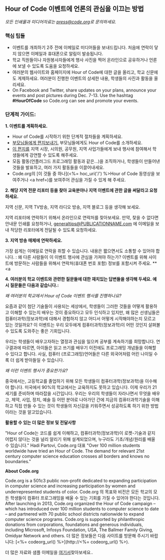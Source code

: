 

## Hour of Code 이벤트에 언론의 관심을 이끄는 방법

*모든 인쇄물과 미디어자료는 <press@code.org>로 문의하세요.*

### 핵심 팁들

  * 이벤트를 개최하기 2주 전에 이메일로 미디어들을 보내드립니다. 처음에 연락이 닿지 않으면 이메일과 휴대폰으로 알림이 발송됩니다.
  * 학교 직원들이나 자원봉사자들에게 행사 사진을 찍어 온라인으로 공유하거나 언론에 보낼 수 있도록 도움을 요청하세요.
  * 여러분의 웹사이트와 홈페이지에 Hour of Code에 대한 글을 올리고, 학교 신문에도 게제하세요. 여러분이 진행한 이벤트의 상세한 내용, 학생들의 사진과 활동을 올리세요.
  * On Facebook and Twitter, share updates on your plans, announce your events and post pictures during Dec. 7-13. Use the hashtag **#HourOfCode** so Code.org can see and promote your events.

### 단계적 가이드:

**1. 이벤트를 계획하세요.**

  * Hour of Code를 시작하기 위한 단계적 절차들을 계획하세요.
  * [부모님들에게 편지보내기.](<%= hoc_uri('/resources/#sample-emails') %>) 부모님들에게도 Hour of Code를 소개하세요.
  * [이 편지를](<%= hoc_uri('/resources/#sample-emails') %>) 지역 시장, 시의원, 공무원, 지역 사업가들에게 보내 행사에 참여해서 학생들에게 강연할 수 있도록 해주세요.
  * 모둠 활동(언플러그드 프로그래밍 활동과 같은...)을 조직하거나, 학생들이 만들어낸 것들을 발표하고, 여러 가지 활동들을 이끌어내세요.
  * Code.org의 [이 것들 중 하나](<%= hoc_uri('/') %>Hour of Code 동영상</a>을 보여주거나 <a href=)를 보여주어 관심을 가질 수 있게 해 주세요.

**2. 해당 지역 전문 리포터 등을 찾아 교육분야나 지역 이벤트에 관한 글을 써달라고 요청하세요.**

지역 신문, 지역 TV방송, 지역 라디오 방송, 지역 블로그 등을 생각해 보세요.

지역 리포터에 연락하기 위해서 온라인으로 연락처를 찾아보세요. 만약, 찾을 수 없다면 안내문 인쇄를 요청하거나, generaltips@PUBLICATIONNAME.com 에 이메일을 보내 적당한 리포터에게 전달될 수 있도록 요청하세요.

**3. 지역 방송 매체에 연락하세요.**

가장 쉽게는 이메일로 연락을 취할 수 있습니다. 내용은 짧으면서도 소통할 수 있어야 합니다. : 왜 다른 사람들이 이 이벤트 행사에 관심을 가져야 하는가? 이벤트를 위해 사이트에 방문하는 사람들을 위해서 연락처(휴대폰 번호 포함) 정보를 포함시켜 주세요. **<a</p> 

**4. 여러분의 학교 이벤트와 관련한 질문들에 대한 재치있는 답변들을 생각해 두세요. 예시 질문들은 다음과 같습니다.:**

*왜 여러분의 학교에서 Hour of Code 이벤트 행사를 진행하나요?*

요즘과 같이 첨단 기술들이 사용되는 세상에서, 학생들이 그러한 것들을 어떻게 활용하고 이해할 수 있는지 배우는 것이 중요하다고 모두 인식하고 있지만, 왜 많은 선생님들은 컴퓨터과학(정보과학)에 대해서 경험하지 않고 어디서 어떻게 시작해야하는지 모르고 있는 것일까요? 이 이벤트는 우리 모두에게 컴퓨터과학(정보과학)이 어떤 것인지 살펴볼 수 있도록 도와주는 좋은 기회입니다.

우리는 학생들이 배우고자하는 열정과 관심을 일으켜 공부를 계속하기를 희망합니다. 연구결과에 따르면, 아이들은 읽고 쓰기를 배우기 이전에도 프로그래밍 개념들을 이해할 수 있다고 합니다. 사실, 컴퓨터 (프로그래밍)언어들은 다른 외국어처럼 어린 나이일 수록 더 쉽게 받아들일 수 있습니다.

*왜 이런 이벤트 행사가 중요한가요?*

중국에서는, 고등학교를 졸업하기 위해 모든 학생들이 컴퓨터과학(정보과학)을 이수해야 합니다. 미국에서 90%의 학교에서는 교육하지도 못하고 있습니다. 이제 우리가 21세기를 준비하며 따라잡을 시간입니다. 우리는 우리의 학생들이 자라나면서 무엇을 배우고, 제약, 사업, 정치, 예술 등 어떤 분야로 나아가던 간에 지금의 컴퓨터과학기술을 이해하고 직접 만들 수 있는 것이 학생들의 자신감을 키워주면서 성공하도록 하기 위한 방법이라는 것을 알고있습니다.

**활용할 수 있는 더 많은 정보 및 전달사항**

"Hour of Code는 코드를 쉽게 이해하고, 컴퓨터과학(정보과학)이 로켓-기술과 같지 어렵지 않다는 것을 널리 알리기 위해 설계되었으며, 누구라도 기초/개념/원리를 배울 수 있습니다." Hadi Partovi, Code.org 대표 "Over 100 million students worldwide have tried an Hour of Code. The demand for relevant 21st century computer science education crosses all borders and knows no boundaries."

**About Code.org**

Code.org is a 501c3 public non-profit dedicated to expanding participation in computer science and increasing participation by women and underrepresented students of color. Code.org 의 목표와 비전은 모든 학교의 모든 학생들이 컴퓨터 프로그래밍을 배울 수 있는 기회를 가질 수 있어야 한다는 것입니다. After launching in 2013, Code.org organized the Hour of Code campaign – which has introduced over 100 million students to computer science to date – and partnered with 70 public school districts nationwide to expand computer science programs. Code.org is supported by philanthropic donations from corporations, foundations and generous individuals, including Microsoft, Infosys Foundation, USA, The Ballmer Family Giving, Omidyar Network and others. 더 많은 정보들은 다음 사이트를 방문해 주시기 바랍니다: [<%= codeorg_url() %>](http://<%= codeorg_url() %>).

  
더 많은 자료와 샘플 이메일을 [여기서](<%= hoc_uri('/resources') %>)찾아보세요..